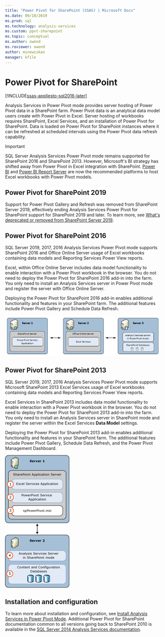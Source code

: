 ```yaml
---
title: "Power Pivot for SharePoint (SSAS) | Microsoft Docs"
ms.date: 09/10/2019
ms.prod: sql
ms.technology: analysis-services
ms.custom: ppvt-sharepoint
ms.topic: conceptual
ms.author: owend
ms.reviewer: owend
author: minewiskan
manager: kfile
---
```

# Power Pivot for SharePoint

[!INCLUDE[ssas-appliesto-sql2016-later](../../../includes/ssas-appliesto-sql2016-later.md)]
  
Analysis Services in Power Pivot mode provides server hosting of Power Pivot data in a SharePoint farm. Power Pivot data is an analytical data model users create with Power Pivot in Excel. Server hosting of workbooks requires SharePoint, Excel Services, and an installation of Power Pivot for SharePoint. Data is loaded on Power Pivot for SharePoint instances where it can be refreshed at scheduled intervals using the Power Pivot data refresh capability.

> [!IMPORTANT]
> SQL Server Analysis Services Power Pivot mode remains supported for SharePoint 2016 and SharePoint 2013. However, Microsoft's BI strategy has shifted away from Power Pivot in Excel integration with SharePoint. [Power BI](https://powerbi.com/) and [Power BI Report Server](https://powerbi.microsoft.com/report-server/) are now the recommended platforms to host Excel workbooks with Power Pivot models. 
  
## Power Pivot for SharePoint 2019

Support for Power Pivot Gallery and Refresh was removed from SharePoint Server 2019, effectively ending Analysis Services Power Pivot for SharePoint support for SharePoint 2019 and later. To learn more, see [What's deprecated or removed from SharePoint Server 2019](
https://docs.microsoft.com/sharepoint/what-s-new/what-s-deprecated-or-removed-from-sharepoint-server-2019#removed-features-in-sharepoint-server-2019). 

## Power Pivot for SharePoint 2016

SQL Server 2019, 2017, 2016 Analysis Services Power Pivot mode supports SharePoint 2016 and Office Online Server usage of Excel workbooks containing data models and Reporting Services Power View reports.
  
Excel, within Office Online Server includes data model functionality to enable interaction with a Power Pivot workbook in the browser. You do not need to deploy the Power Pivot for SharePoint 2016 add-in into the farm. You only need to install an Analysis Services server in Power Pivot mode and register the server with Office Online Server.  
  
Deploying the Power Pivot for SharePoint 2016 add-in enables additional functionality and features in your SharePoint farm. The additional features include Power Pivot Gallery and Schedule Data Refresh.  
  
 ![SSAS Power Pivot Mode 3 Server with Office Online Server](media/power-pivot-for-sharepoint-ssas/as-powerpivot-mode-3server-oos-deploy.png)  

## Power Pivot for SharePoint 2013

SQL Server 2019, 2017, 2016 Analysis Services Power Pivot mode supports Microsoft SharePoint 2013 Excel Services usage of Excel workbooks containing data models and Reporting Services Power View reports.
  
Excel Services in SharePoint 2013 includes data model functionality to enable interaction with a Power Pivot workbook in the browser. You do not need to deploy the Power Pivot for SharePoint 2013 add-in into the farm. You only need to install an Analysis Services server in SharePoint mode and register the server within the Excel Services **Data Model** settings.  
  
 Deploying the Power Pivot for SharePoint 2013 add-in enables additional functionality and features in your SharePoint farm. The additional features include Power Pivot Gallery, Schedule Data Refresh, and the Power Pivot Management Dashboard.  
  
 ![SSAS PowerPivot Mode 2 Server Deployment](media/power-pivot-for-sharepoint-ssas/as-powerpivot-mode-2server-deployment.gif "SSAS PowerPivot Mode 2 Server Deployment")

## Installation and configuration

To learn more about installation and configuration, see [Install Analysis Services in Power Pivot Mode](instances/install-windows/install-analysis-services-in-power-pivot-mode.md). Additional Power Pivot for SharePoint documentation common to all versions going back to SharePoint 2010 is available in the [SQL Server 2014 Analysis Services documentation](https://docs.microsoft.com/en-us/sql/analysis-services/power-pivot-sharepoint/power-pivot-for-sharepoint-ssas?view=sql-server-2014). 
